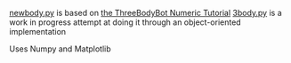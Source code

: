 [newbody.py](https://github.com/spaceybread/solid-funicular/blob/main/newbody.py) is based on [the ThreeBodyBot Numeric Tutorial](https://github.com/kirklong/ThreeBodyBot/blob/master/NumericsTutorial/NumericalDynamicsTutorial.ipynb)
[3body.py](https://github.com/spaceybread/solid-funicular/blob/main/3body.py) is a work in progress attempt at doing it through an object-oriented implementation

Uses Numpy and Matplotlib

